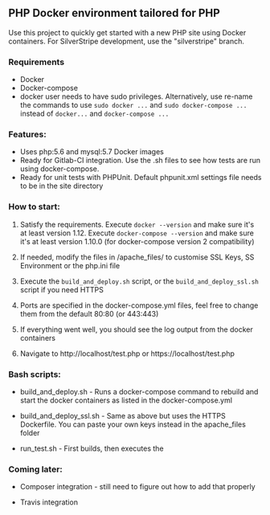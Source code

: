 ## PHP Docker environment tailored for PHP

Use this project to quickly get started with a new PHP site using Docker containers. For SilverStripe development, use the "silverstripe" branch.

### Requirements

* Docker
* Docker-compose
* docker user needs to have sudo privileges. Alternatively, use re-name the commands to use `sudo docker ...` and `sudo docker-compose ...` instead of `docker...` and `docker-compose ...`

### Features:

* Uses php:5.6 and mysql:5.7 Docker images
* Ready for Gitlab-CI integration. Use the .sh files to see how tests are run using docker-compose.
* Ready for unit tests with PHPUnit. Default phpunit.xml settings file needs to be in the site directory

### How to start:

1. Satisfy the requirements. Execute `docker --version` and make sure it's at least version 1.12. Execute `docker-compose --version` and make sure it's at least version 1.10.0 (for docker-compose version 2 compatibility)

2. If needed, modify the files in /apache_files/ to customise SSL Keys, SS Environment or the php.ini file

3. Execute the `build_and_deploy.sh` script, or the `build_and_deploy_ssl.sh` script if you need HTTPS

4. Ports are specified in the docker-compose.yml files, feel free to change them from the default 80:80 (or 443:443)

4. If everything went well, you should see the log output from the docker containers

5. Navigate to http://localhost/test.php or https://localhost/test.php

### Bash scripts:

* build_and_deploy.sh - Runs a docker-compose command to rebuild and start the docker containers as listed in the docker-compose.yml 

* build_and_deploy_ssl.sh - Same as above but uses the HTTPS Dockerfile. You can paste your own keys instead in the apache_files folder

* run_test.sh - First builds, then executes the 

### Coming later: 

* Composer integration - still need to figure out how to add that properly

* Travis integration